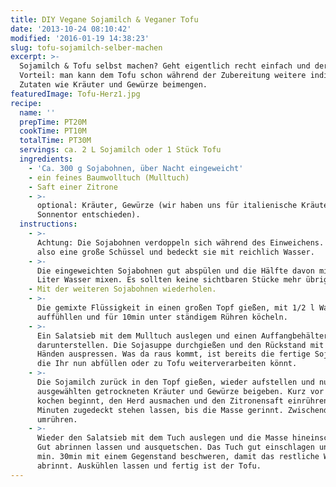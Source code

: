 ```yaml
---
title: DIY Vegane Sojamilch & Veganer Tofu
date: '2013-10-24 08:10:42'
modified: '2016-01-19 14:38:23'
slug: tofu-sojamilch-selber-machen
excerpt: >-
  Sojamilch & Tofu selbst machen? Geht eigentlich recht einfach und der große
  Vorteil: man kann dem Tofu schon während der Zubereitung weitere individuelle
  Zutaten wie Kräuter und Gewürze beimengen. 
featuredImage: Tofu-Herz1.jpg
recipe:
  name: ''
  prepTime: PT20M
  cookTime: PT10M
  totalTime: PT30M
  servings: ca. 2 L Sojamilch oder 1 Stück Tofu
  ingredients:
    - 'Ca. 300 g Sojabohnen, über Nacht eingeweicht'
    - ein feines Baumwolltuch (Mulltuch)
    - Saft einer Zitrone
    - >-
      optional: Kräuter, Gewürze (wir haben uns für italienische Kräuter von
      Sonnentor entschieden).
  instructions:
    - >-
      Achtung: Die Sojabohnen verdoppeln sich während des Einweichens. Wählt
      also eine große Schüssel und bedeckt sie mit reichlich Wasser.
    - >-
      Die eingeweichten Sojabohnen gut abspülen und die Hälfte davon mit einem
      Liter Wasser mixen. Es sollten keine sichtbaren Stücke mehr übrig sein.
    - Mit der weiteren Sojabohnen wiederholen.
    - >-
      Die gemixte Flüssigkeit in einen großen Topf gießen, mit 1/2 l Wasser
      auffühllen und für 10min unter ständigem Rühren köcheln.
    - >-
      Ein Salatsieb mit dem Mulltuch auslegen und einen Auffangbehälter
      darunterstellen. Die Sojasuppe durchgießen und den Rückstand mit den
      Händen auspressen. Was da raus kommt, ist bereits die fertige Sojamilch,
      die Ihr nun abfüllen oder zu Tofu weiterverarbeiten könnt.
    - >-
      Die Sojamilch zurück in den Topf gießen, wieder aufstellen und nun die
      ausgewählten getrockneten Kräuter und Gewürze beigeben. Kurz vor sie zu
      kochen beginnt, den Herd ausmachen und den Zitronensaft einrühren. Einige
      Minuten zugedeckt stehen lassen, bis die Masse gerinnt. Zwischendurch
      umrühren.
    - >-
      Wieder den Salatsieb mit dem Tuch auslegen und die Masse hineinschütten.
      Gut abrinnen lassen und ausquetschen. Das Tuch gut einschlagen und für
      min. 30min mit einem Gegenstand beschweren, damit das restliche Wasser
      abrinnt. Auskühlen lassen und fertig ist der Tofu.
---
```


<!-- Image removed (no copyright): tofu-machen.jpg -->
